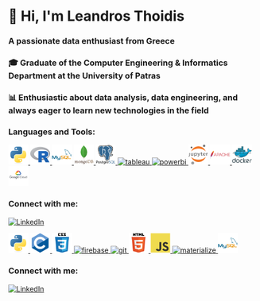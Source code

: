 <h1>👋 Hi, I'm Leandros Thoidis</h1> <h3>A passionate data enthusiast from Greece</h3> <h3>🎓 Graduate of the Computer Engineering & Informatics Department at the University of Patras</h3> <h3>📊 Enthusiastic about data analysis, data engineering, and always eager to learn new technologies in the field</h3> <h3 align="left">Languages and Tools:</h3> <p align="left"> <a href="https://www.python.org/" target="_blank" rel="noreferrer"> <img src="https://raw.githubusercontent.com/devicons/devicon/master/icons/python/python-original.svg" alt="python" width="40" height="40"/> </a> <a href="https://www.r-project.org/" target="_blank" rel="noreferrer"> <img src="https://raw.githubusercontent.com/devicons/devicon/master/icons/r/r-original.svg" alt="r" width="40" height="40"/> </a> <a href="https://www.mysql.com/" target="_blank" rel="noreferrer"> <img src="https://raw.githubusercontent.com/devicons/devicon/master/icons/mysql/mysql-original-wordmark.svg" alt="mysql" width="40" height="40"/> </a> <a href="https://www.mongodb.com/" target="_blank" rel="noreferrer"> <img src="https://raw.githubusercontent.com/devicons/devicon/master/icons/mongodb/mongodb-original-wordmark.svg" alt="mongodb" width="40" height="40"/> </a> <a href="https://www.postgresql.org/" target="_blank" rel="noreferrer"> <img src="https://raw.githubusercontent.com/devicons/devicon/master/icons/postgresql/postgresql-original-wordmark.svg" alt="postgresql" width="40" height="40"/> </a> <a href="https://www.tableau.com/" target="_blank" rel="noreferrer"> <img src="https://www.vectorlogo.zone/logos/tableau/tableau-icon.svg" alt="tableau" width="40" height="40"/> </a> <a href="https://powerbi.microsoft.com/" target="_blank" rel="noreferrer"> <img src="https://www.vectorlogo.zone/logos/microsoft_powerbi/microsoft_powerbi-icon.svg" alt="powerbi" width="40" height="40"/> </a> <a href="https://jupyter.org/" target="_blank" rel="noreferrer"> <img src="https://raw.githubusercontent.com/devicons/devicon/master/icons/jupyter/jupyter-original-wordmark.svg" alt="jupyter" width="40" height="40"/> </a> <a href="https://spark.apache.org/" target="_blank" rel="noreferrer"> <img src="https://raw.githubusercontent.com/devicons/devicon/master/icons/apache/apache-original-wordmark.svg" alt="apache-spark" width="40" height="40"/> </a> <a href="https://www.docker.com/" target="_blank" rel="noreferrer"> <img src="https://raw.githubusercontent.com/devicons/devicon/master/icons/docker/docker-original-wordmark.svg" alt="docker" width="40" height="40"/> </a>  <a href="https://cloud.google.com/" target="_blank" rel="noreferrer"> <img src="https://raw.githubusercontent.com/devicons/devicon/master/icons/googlecloud/googlecloud-original-wordmark.svg" alt="gcp" width="40" height="40"/> </a> </p> <h3 align="left">Connect with me:</h3> <p align="left"> <a href="https://www.linkedin.com/in/leandros-thoidis/" target="_blank" rel="noreferrer"> <img src="https://upload.wikimedia.org/wikipedia/commons/c/ca/LinkedIn_logo_initials.png" alt="LinkedIn" width="40" height="40" style="vertical-align: middle; margin-right: 10px;"/> </a> </p>
   <a href="https://www.python.org/" target="_blank" rel="noreferrer"> 
    <img src="https://raw.githubusercontent.com/devicons/devicon/master/icons/python/python-original.svg" alt="python" width="40" height="40"/> 
  </a> 
  <a href="https://www.cprogramming.com/" target="_blank" rel="noreferrer"> 
    <img src="https://raw.githubusercontent.com/devicons/devicon/master/icons/c/c-original.svg" alt="c" width="40" height="40"/> 
  </a> 
  <a href="https://www.w3schools.com/css/" target="_blank" rel="noreferrer"> 
    <img src="https://raw.githubusercontent.com/devicons/devicon/master/icons/css3/css3-original-wordmark.svg" alt="css3" width="40" height="40"/> 
  </a> 
  <a href="https://firebase.google.com/" target="_blank" rel="noreferrer"> 
    <img src="https://www.vectorlogo.zone/logos/firebase/firebase-icon.svg" alt="firebase" width="40" height="40"/> 
  </a> 
  <a href="https://git-scm.com/" target="_blank" rel="noreferrer"> 
    <img src="https://www.vectorlogo.zone/logos/git-scm/git-scm-icon.svg" alt="git" width="40" height="40"/> 
  </a> 
  <a href="https://www.w3.org/html/" target="_blank" rel="noreferrer"> 
    <img src="https://raw.githubusercontent.com/devicons/devicon/master/icons/html5/html5-original-wordmark.svg" alt="html5" width="40" height="40"/> 
  </a> 
  <a href="https://developer.mozilla.org/en-US/docs/Web/JavaScript" target="_blank" rel="noreferrer"> 
    <img src="https://raw.githubusercontent.com/devicons/devicon/master/icons/javascript/javascript-original.svg" alt="javascript" width="40" height="40"/> 
  </a> 
  <a href="https://materializecss.com/" target="_blank" rel="noreferrer"> 
    <img src="https://raw.githubusercontent.com/prplx/svg-logos/5585531d45d294869c4eaab4d7cf2e9c167710a9/svg/materialize.svg" alt="materialize" width="40" height="40"/> 
  </a> 
  <a href="https://www.mysql.com/" target="_blank" rel="noreferrer"> 
    <img src="https://raw.githubusercontent.com/devicons/devicon/master/icons/mysql/mysql-original-wordmark.svg" alt="mysql" width="40" height="40"/> 
  </a> 


<h3 align="left">Connect with me:</h3>
<p align="left">
  <a href="https://www.linkedin.com/in/leandros-thoidis/" target="_blank" rel="noreferrer">
<img src="https://upload.wikimedia.org/wikipedia/commons/c/ca/LinkedIn_logo_initials.png" alt="LinkedIn" width="40" height="40" style="vertical-align: middle; margin-right: 10px;"/>
  </a>
</p>

